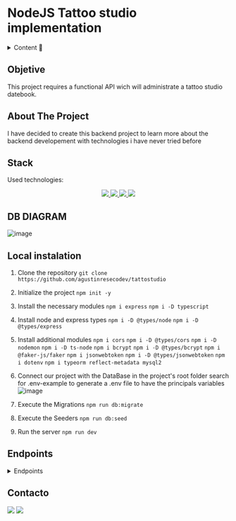 # NodeJS Tattoo studio implementation

<details>
  <summary>Content 📝</summary>
  <ol>
    <li><a href="#objetive">Objetive</a></li>
    <li><a href="#about-the-project">About the project</a></li>
    <li><a href="#stack">Stack</a></li>
    <li><a href="#diagrama-bd">Diagram</a></li>
    <li><a href="#instalación-en-local">Instalation</a></li>
    <li><a href="#endpoints">Endpoints</a></li>
    <li><a href="#contacto">Contacto</a></li>
  </ol>
</details>

## Objetive
This project requires a functional API wich will administrate a tattoo studio datebook. 

## About The Project
I have decided to create this backend project to learn more about the backend developement with technologies i have never tried before

## Stack
Used technologies:
<div align="center">

<a href="https://www.expressjs.com/">
    <img src= "https://img.shields.io/badge/express.js-%23404d59.svg?style=for-the-badge&logo=express&logoColor=%2361DAFB"/>
</a>
<a href="https://nodejs.org/en">
    <img src= "https://img.shields.io/badge/node.js-026E00?style=for-the-badge&logo=node.js&logoColor=white"/>
</a>
<a href="https://developer.mozilla.org/es/docs/Web/JavaScript">
    <img src= "https://img.shields.io/badge/javascipt-EFD81D?style=for-the-badge&logo=javascript&logoColor=black"/>
</a>
    
<a href="https://www.typescriptlang.org/">
    <img src="https://img.shields.io/badge/typescript-blue?style=for-the-badge&logo=typescript&logoColor=white">
</a>

 </div>


## DB DIAGRAM
![image](https://hackmd.io/_uploads/HyshXfXCT.png)


## Local instalation
1. Clone the repository
 `git clone https://github.com/agustinresecodev/tattostudio`

2. Initialize the project
`npm init -y`

3. Install the necessary modules
 `npm i express`
 `npm i -D typescript`

4. Install node and express types
 `npm i -D @types/node`
 `npm i -D @types/express`

5. Install additional modules
 `npm i cors`
 `npm i -D @types/cors`
 `npm i -D nodemon`
 `npm i -D ts-node`
 `npm i bcrypt`
 `npm i -D @types/bcrypt`
 `npm i @faker-js/faker`
 `npm i jsonwebtoken`
 `npm i -D @types/jsonwebtoken`
 `npm i dotenv`
 `npm i typeorm reflect-metadata mysql2`
 
6. Connect our project with the DataBase
    in the project's root folder search for .env-example to generate a .env file to have the principals variables
    ![image](https://hackmd.io/_uploads/BJXsPfm06.png)
    

7. Execute the Migrations
    `npm run db:migrate`

8. Execute the Seeders
    `npm run db:seed` 

9. Run the server
    `npm run dev`

## Endpoints
<details>
<summary>Endpoints</summary>

- AUTH
    - REGISTER

            POST http://localhost:3000/api/register
        body:
        ``` js
            {
                "firstName": "David",
                "email": "david@david.com",
                "password": "princes"
            }
        ```

    - LOGIN

            POST http://localhost:3000/api/login  
        body:
        ``` js
            {
                
                "email": "david@david.com",
                "password": "princes"
            }
        ```
- ADMIN
    - DELETE USER
    
            DELETE http://localhost:3000/api/user/delete/5
    
    - GET DETAIL JOBDATES
    
            GET http://localhost:3000/api/jobdates/5
    
    - POST CREATE ARTIST
    
            POST http://localhost:3000/api/artists/create
        body:
        ```js
            {
                "firstName":"Artista de Prueba", 
	            "email": "artista@artista", 
	            "password": "12345678", 
	            "phone": 123456789,
	            "style": "asian",
	        }
        ```
    - EDIT USER ROLE
    
            PUT http://localhost:3000/api/
        body:
        ```js
            {
                "roleId":3
                
            }
- CLIENTS
    - GET ALL MY DATES
        
            GET http://localhost:3000/api/jobdates/client/jobdates

- ARTISTS
        
    - GET ALL ARTISTS
    
            GET http://localhost:3000/api/artists
    
    - GET ALL THE DATES WITH ME 
    
            GET http://localhost:3000/api/jobdates/artist/jobdates

- JOBDATES
    
    - CREATE JOBDATE
    
            POST http://localhost:3000/api/jobdates/create
        
        body:
        ```js
            {
                "day_date": "2024-08-03T15:48:02.000Z",
	            "description": "Catena pariatur optio tres tenus tredecim taedium convoco absum canto.",
	            "artist":5,
	            "client":9,
	            "price": 9734
                
            }
    - GET ALL JOBDATES
        
            GET http://localhost:3000/api/jobdates
        
    - EDIT JOBDATE
    
            PUT http://localhost:3000/api/jobdates/7
    
        body:
        ```js
            {
                "day_date": "2024-08-03T15:48:02.000Z",
	            "description": "Jobdate Editado",
	            "price": 9734	
                
            }
    - DELETE JOBDATE
    
            DELETE http://localhost:3000/api/jobdates/7
    
    - GET JOBDATE BY ID
    
            GET http://localhost:3000/api/jobdates/7

- USER
    
    - DELETE USER
        
            DELETE http://localhost:3000/api/users/delete/9
    
    - UPDATE SELF PROFILE
            
            PUT http://localhost:3000/api/users/9
        body:
        ```js
            {
                "firstName": "Daisy",
	            "lastName": "Loweeeee",
	            "email": "Doris.Gerlach-Funk@yahoo.com",
	            "phone": 290867512,
	            "isActive": true
            }
        ```
    - GET SELF PROFILE
            
            GET http://localhost:3000/api/users/profile/
    
    - GET ALL USERS
    
            GET http://localhost:3000/api/users/all
    
    - EDIT USER
    
            PUT http://localhost:3000/api/users/edit/4
    
        body:
        ```js
            {
                    "firstName": "Moises",
	                "lastName": "Glover",
	                "email": "Victoria.Wintheiser@hotmail.coma",
	                "phone": 290867512,
	                "isActive": true
            }
        ```
    - CREATE USER
        
            POST http://localhost:3000/api/users/create
            
        body:
        ```js
            {
                    "firstName": "Moises",
	                "lastName": "Glover",
	                "email": "Victoria.Wintheiser@hotmail.coma",
	                "phone": 290867512,
                    "password": "12345678"
	                "isActive": true
            }
        ```
    - GET USER BY ID
    
            GET http://localhost:3000/api/users/4
    
</details>


## Contacto
<a href = "mailto:agustinresecodev@gmail.com"><img src="https://img.shields.io/badge/Gmail-C6362C?style=for-the-badge&logo=gmail&logoColor=white" target="_blank"></a>
<a href="https://www.linkedin.com/in/agustin-reseco-982205206/" target="_blank"><img src="https://img.shields.io/badge/-LinkedIn-%230077B5?style=for-the-badge&logo=linkedin&logoColor=white" target="_blank"></a> 
</p>